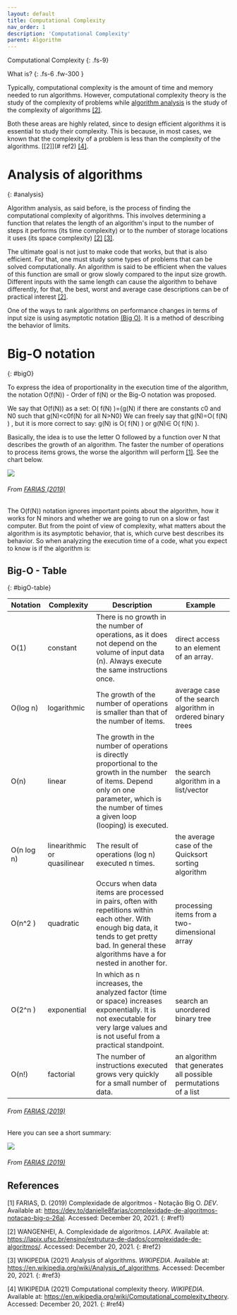 ```yaml
---
layout: default
title: Computational Complexity
nav_order: 1
description: 'Computational Complexity'
parent: Algorithm
---
```


Computational Complexity
{: .fs-9}

What is?
{: .fs-6 .fw-300  }

Typically, computational complexity is the amount of time and memory needed to run algorithms. However, computational complexity theory is the study of the complexity of problems while [algorithm analysis](#analysis) is the study of the complexity of algorithms [[2]](#ref2).

Both these areas are highly related, since to design efficient algorithms it is essential to study their complexity. This is because, in most cases, we known that the complexity of a problem is less than the complexity of the algorithms. [[2]](# ref2) [[4]](#ref4).

# Analysis of algorithms 
{: #analysis}

Algorithm analysis, as said before, is the process of finding the computational complexity of algorithms. This involves determining a function that relates the length of an algorithm's input to the number of steps it performs (its time complexity) or to the number of storage locations it uses (its space complexity) [[2]](#ref2) [[3]](#ref3).

The ultimate goal is not just to make code that works, but that is also efficient. For that, one must study some types of problems that can be solved computationally. An algorithm is said to be efficient when the values of this function are small or grow slowly compared to the input size growth. Different inputs with the same length can cause the algorithm to behave differently, for that, the best, worst and average case descriptions can be of practical interest [[2]](#ref2).

One of the ways to rank algorithms on performance changes in terms of input size is using asymptotic notation [(Big O)](#bigO). It is a method of describing the behavior of limits.

# Big-O notation
{: #bigO}

To express the idea of proportionality in the execution time of the algorithm, the notation O(f(N)) - Order of f(N) or the Big-O notation was proposed.

We say that O(f(N)) as a set:
O( f(N) )={g(N) if there are constants c0 and N0 such that g(N)<c0f(N) for all N>N0} We can freely say that g(N)=O( f(N) ) , but it is more correct to say: g(N) is O( f(N) ) or g(N)∈ O( f(N) ).

Basically, the idea is to use the letter O followed by a function over N that describes the growth of an algorithm. The faster the number of operations to process items grows, the worse the algorithm will perform [[1]](#ref1).  See the chart below.

<a href="{{ site.baseurl }}/assets/images/bigo_graph.png" data-toggle="lightbox">
    <img src="{{ site.baseurl }}/assets/images/bigo_graph.png" class="img-fluid" />
</a>

###### From [FARIAS (2019)](#ref1)

The O(f(N)) notation ignores important points about the algorithm, how it works for N minors and whether we are going to run on a slow or fast computer. But from the point of view of complexity, what matters about the algorithm is its asymptotic behavior, that is, which curve best describes its behavior. So when analyzing the execution time of a code, what you expect to know is if the algorithm is:

## Big-O - Table
{: #bigO-table}

| Notation   | Complexity                  | Description | Example |
| ---------- | --------------------------- |  ---------- |------- | 
| O(1)       | constant                    | There is no growth in the number of operations, as it does not depend on the volume of input data (n). Always execute the same instructions once. | direct access to an element of an array. |
| O(log n)   | logarithmic                 | The growth of the number of operations is smaller than that of the number of items. | average case of the search algorithm in ordered binary trees |
| O(n)       | linear                      | The growth in the number of operations is directly proportional to the growth in the number of items. Depend only on one parameter, which is the number of times a given loop (looping) is executed.| the search algorithm in a list/vector |
| O(n log n) | linearithmic or quasilinear | The result of operations (log n) executed n times.| the average case of the Quicksort sorting algorithm |
| O(n^2 )    | quadratic                   | Occurs when data items are processed in pairs, often with repetitions within each other. With enough big data, it tends to get pretty bad. In general these algorithms have a for nested in another for. | processing items from a two-dimensional array |
| O(2^n )    | exponential                 | In which as n increases, the analyzed factor (time or space) increases exponentially. It is not executable for very large values and is not useful from a practical standpoint. | search an unordered binary tree |
| O(n!)      | factorial                   | The number of instructions executed grows very quickly for a small number of data. | an algorithm that generates all possible permutations of a list |

###### From [FARIAS (2019)](#ref1)

Here you can see a short summary:

<a href="{{ site.baseurl }}/assets/images/bigo_resume.jpg" data-toggle="lightbox">
    <img src="{{ site.baseurl }}/assets/images/bigo_resume.jpg" class="img-fluid" />
</a>

###### From [FARIAS (2019)](#ref1)

## References

[1] FARIAS, D. (2019) Complexidade de algoritmos - Notação Big O. *DEV*. Available at: <https://dev.to/danielle8farias/complexidade-de-algoritmos-notacao-big-o-26al>. Accessed: December 20, 2021.
{: #ref1}

[2] WANGENHEI, A. Complexidade de algoritmos. *LAPiX*. Available at: <https://lapix.ufsc.br/ensino/estrutura-de-dados/complexidade-de-algoritmos/>. Accessed: December 20, 2021.
{: #ref2}

[3] WIKIPEDIA (2021) Analysis of algorithms. *WIKIPEDIA*. Available at: <https://en.wikipedia.org/wiki/Analysis_of_algorithms>. Accessed: December 20, 2021.
{: #ref3}

[4] WIKIPEDIA (2021) Computational complexity theory. *WIKIPEDIA*. Available at: <https://en.wikipedia.org/wiki/Computational_complexity_theory>. Accessed: December 20, 2021.
{: #ref4}